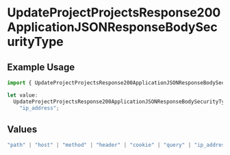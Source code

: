 # UpdateProjectProjectsResponse200ApplicationJSONResponseBodySecurityType

## Example Usage

```typescript
import { UpdateProjectProjectsResponse200ApplicationJSONResponseBodySecurityType } from "@vercel/sdk/models/updateprojectop.js";

let value:
  UpdateProjectProjectsResponse200ApplicationJSONResponseBodySecurityType =
    "ip_address";
```

## Values

```typescript
"path" | "host" | "method" | "header" | "cookie" | "query" | "ip_address" | "protocol" | "scheme" | "environment" | "region" | "initial_request_path"
```